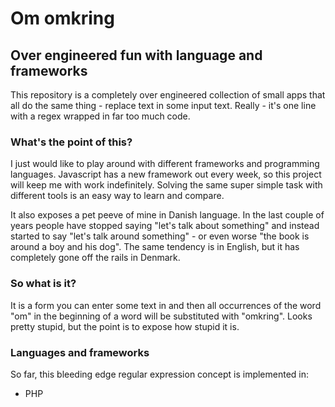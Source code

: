 # Om omkring 
## Over engineered fun with language and frameworks
This repository is a completely over engineered collection of small apps that all do the same thing - replace text in some input text.  Really - it's one line with a regex wrapped in far too much code.

### What's the point of this? 
I just would like to play around with different frameworks and programming languages. Javascript has a new framework out every week, so this project will keep me with work indefinitely. Solving the same super simple task with different tools is an easy way to learn and compare.

It also exposes a pet peeve of mine in Danish language. In the last couple of years people have stopped saying "let's talk about something" and instead started to say "let's talk around something" - or even worse "the book is around a boy and his dog". The same tendency is in English, but it has completely gone off the rails in Denmark.

### So what is it?
It is a form you can enter some text in and then all occurrences of the word "om" in the beginning of a word will be substituted with "omkring". Looks pretty stupid, but the point is to expose how stupid it is.

### Languages and frameworks
So far, this bleeding edge regular expression concept is implemented in:

* PHP

